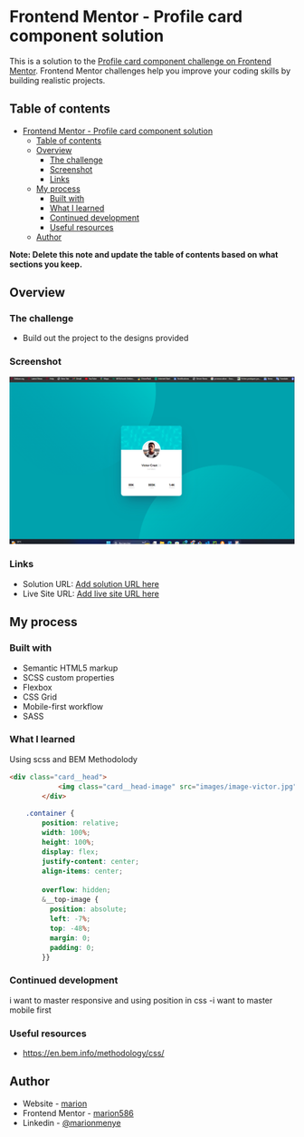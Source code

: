 # Frontend Mentor - Profile card component solution

This is a solution to the [Profile card component challenge on Frontend Mentor](https://www.frontendmentor.io/challenges/profile-card-component-cfArpWshJ). Frontend Mentor challenges help you improve your coding skills by building realistic projects. 

## Table of contents

- [Frontend Mentor - Profile card component solution](#frontend-mentor---profile-card-component-solution)
  - [Table of contents](#table-of-contents)
  - [Overview](#overview)
    - [The challenge](#the-challenge)
    - [Screenshot](#screenshot)
    - [Links](#links)
  - [My process](#my-process)
    - [Built with](#built-with)
    - [What I learned](#what-i-learned)
    - [Continued development](#continued-development)
    - [Useful resources](#useful-resources)
  - [Author](#author)


**Note: Delete this note and update the table of contents based on what sections you keep.**

## Overview

### The challenge

- Build out the project to the designs provided

### Screenshot

![](./screenshot.png)

### Links

- Solution URL: [Add solution URL here](https://your-solution-url.com)
- Live Site URL: [Add live site URL here](https://your-live-site-url.com)

## My process

### Built with

- Semantic HTML5 markup
- SCSS custom properties
- Flexbox
- CSS Grid
- Mobile-first workflow
- SASS



### What I learned

Using scss and BEM Methodolody

```html
<div class="card__head">
            <img class="card__head-image" src="images/image-victor.jpg" alt="">
        </div>
```
```css
    .container {
        position: relative;
        width: 100%;
        height: 100%;
        display: flex;
        justify-content: center;
        align-items: center;
        
        overflow: hidden;
        &__top-image {
          position: absolute;
          left: -7%;
          top: -48%;
          margin: 0;
          padding: 0;
        }}
```

### Continued development

i want to master responsive and using position in css
-i want to master mobile first

### Useful resources

- https://en.bem.info/methodology/css/

## Author

- Website - [marion](https://personnal-portfolio-react.vercel.app/)
- Frontend Mentor - [marion586](https://www.frontendmentor.io/profile/marion586)
- Linkedin - [@marionmenye](https://www.linkedin.com/in/rakotomandimby-marion-menye-08a186287/)

